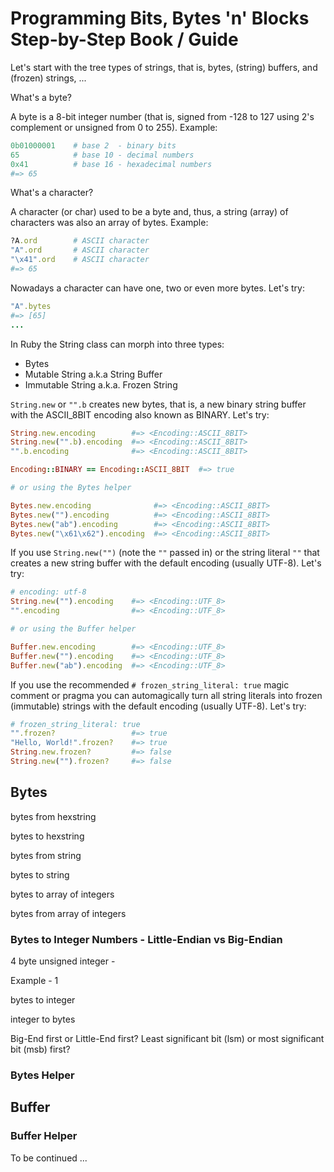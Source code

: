 
# Programming Bits, Bytes 'n' Blocks Step-by-Step Book / Guide

Let's start with the tree types of strings, that is, bytes, (string) buffers, and (frozen) strings, ...


What's a byte?

A byte is a 8-bit integer number (that is, signed from -128 to 127
using 2's complement or unsigned from 0 to 255).
Example:

``` ruby
0b01000001    # base 2  - binary bits
65            # base 10 - decimal numbers
0x41          # base 16 - hexadecimal numbers
#=> 65
```

What's a character?

A character (or char) used to be a byte
and, thus, a string (array) of characters
was also an array of bytes. Example:

``` ruby
?A.ord        # ASCII character
"A".ord       # ASCII character
"\x41".ord    # ASCII character
#=> 65
```

Nowadays a character can have one, two or even more bytes.
Let's try:

``` ruby
"A".bytes
#=> [65]
...
```


In Ruby the String class can morph into three types:

- Bytes
- Mutable String a.k.a String Buffer
- Immutable String a.k.a. Frozen String


`String.new` or `"".b` creates new bytes, that is, a new binary string
buffer with the ASCII_8BIT encoding also known as BINARY.
Let's try:

``` ruby
String.new.encoding        #=> <Encoding::ASCII_8BIT>  
String.new("".b).encoding  #=> <Encoding::ASCII_8BIT>
"".b.encoding              #=> <Encoding::ASCII_8BIT>

Encoding::BINARY == Encoding::ASCII_8BIT  #=> true

# or using the Bytes helper

Bytes.new.encoding              #=> <Encoding::ASCII_8BIT>  
Bytes.new("").encoding          #=> <Encoding::ASCII_8BIT>
Bytes.new("ab").encoding        #=> <Encoding::ASCII_8BIT>
Bytes.new("\x61\x62").encoding  #=> <Encoding::ASCII_8BIT>
```

If you use `String.new("")` (note the `""` passed in) or
the string literal `""` that creates a new string buffer
with the default encoding (usually UTF-8).
Let's try:

``` ruby
# encoding: utf-8
String.new("").encoding    #=> <Encoding::UTF_8>
"".encoding                #=> <Encoding::UTF_8>

# or using the Buffer helper

Buffer.new.encoding        #=> <Encoding::UTF_8>
Buffer.new("").encoding    #=> <Encoding::UTF_8>
Buffer.new("ab").encoding  #=> <Encoding::UTF_8>
```

If you use the recommended `# frozen_string_literal: true` magic comment
or pragma you can automagically turn all string literals into
frozen (immutable) strings with the default encoding (usually UTF-8).
Let's try:

``` ruby
# frozen_string_literal: true
"".frozen?                 #=> true
"Hello, World!".frozen?    #=> true
String.new.frozen?         #=> false
String.new("").frozen?     #=> false
```



## Bytes

bytes from hexstring

bytes to hexstring

bytes from string

bytes to string

bytes to array of integers

bytes from array of integers



### Bytes to Integer Numbers - Little-Endian vs Big-Endian

4 byte unsigned integer  -   

Example - 1

bytes to integer

integer to bytes

Big-End first or Little-End first?
Least significant bit (lsm) or most significant bit (msb) first?




### Bytes Helper



## Buffer

### Buffer Helper



To be continued ...
